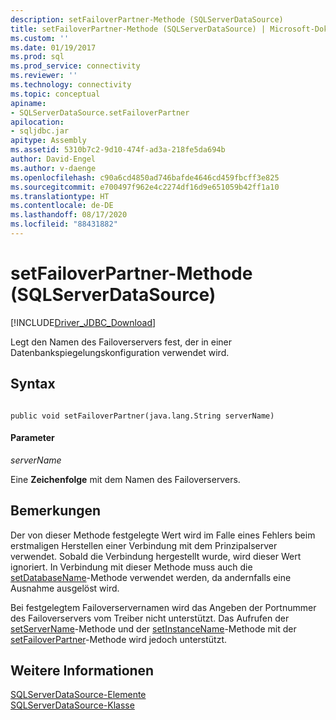 ```yaml
---
description: setFailoverPartner-Methode (SQLServerDataSource)
title: setFailoverPartner-Methode (SQLServerDataSource) | Microsoft-Dokumentation
ms.custom: ''
ms.date: 01/19/2017
ms.prod: sql
ms.prod_service: connectivity
ms.reviewer: ''
ms.technology: connectivity
ms.topic: conceptual
apiname:
- SQLServerDataSource.setFailoverPartner
apilocation:
- sqljdbc.jar
apitype: Assembly
ms.assetid: 5310b7c2-9d10-474f-ad3a-218fe5da694b
author: David-Engel
ms.author: v-daenge
ms.openlocfilehash: c90a6cd4850ad746bafde4646cd459fbcff3e825
ms.sourcegitcommit: e700497f962e4c2274df16d9e651059b42ff1a10
ms.translationtype: HT
ms.contentlocale: de-DE
ms.lasthandoff: 08/17/2020
ms.locfileid: "88431882"
---
```

# <a name="setfailoverpartner-method-sqlserverdatasource"></a>setFailoverPartner-Methode (SQLServerDataSource)
[!INCLUDE[Driver_JDBC_Download](../../../includes/driver_jdbc_download.md)]

  Legt den Namen des Failoverservers fest, der in einer Datenbankspiegelungskonfiguration verwendet wird.  
  
## <a name="syntax"></a>Syntax  
  
```  
  
public void setFailoverPartner(java.lang.String serverName)  
```  
  
#### <a name="parameters"></a>Parameter  
 *serverName*  
  
 Eine **Zeichenfolge** mit dem Namen des Failoverservers.  
  
## <a name="remarks"></a>Bemerkungen  
 Der von dieser Methode festgelegte Wert wird im Falle eines Fehlers beim erstmaligen Herstellen einer Verbindung mit dem Prinzipalserver verwendet. Sobald die Verbindung hergestellt wurde, wird dieser Wert ignoriert. In Verbindung mit dieser Methode muss auch die [setDatabaseName](../../../connect/jdbc/reference/setdatabasename-method-sqlserverdatasource.md)-Methode verwendet werden, da andernfalls eine Ausnahme ausgelöst wird.  
  
 Bei festgelegtem Failoverservernamen wird das Angeben der Portnummer des Failoverservers vom Treiber nicht unterstützt. Das Aufrufen der [setServerName](../../../connect/jdbc/reference/setservername-method-sqlserverdatasource.md)-Methode und der [setInstanceName](../../../connect/jdbc/reference/setinstancename-method-sqlserverdatasource.md)-Methode mit der [setFailoverPartner](../../../connect/jdbc/reference/setfailoverpartner-method-sqlserverdatasource.md)-Methode wird jedoch unterstützt.  
  
## <a name="see-also"></a>Weitere Informationen  
 [SQLServerDataSource-Elemente](../../../connect/jdbc/reference/sqlserverdatasource-members.md)   
 [SQLServerDataSource-Klasse](../../../connect/jdbc/reference/sqlserverdatasource-class.md)  
  
  
